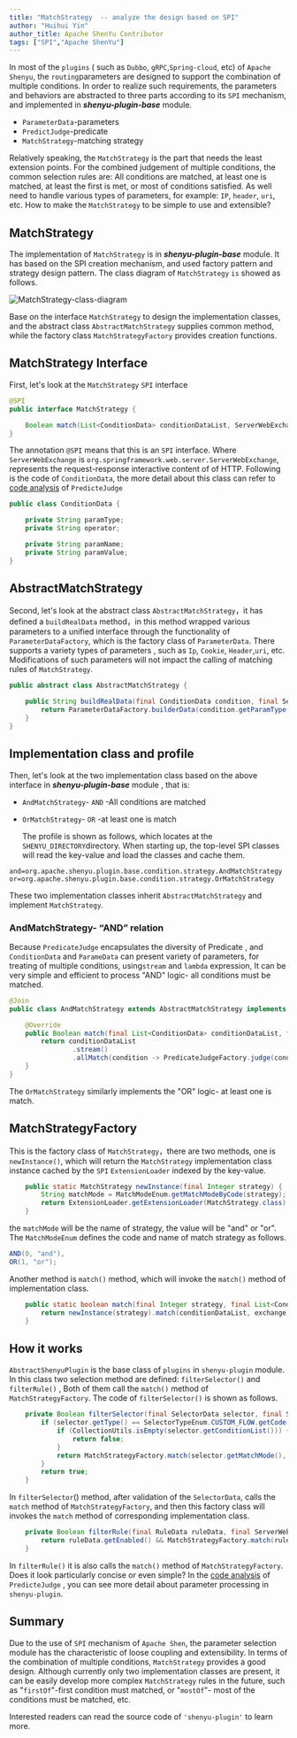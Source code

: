 ```yaml
---
title: "MatchStrategy  -- analyze the design based on SPI"
author: "Huihui Yin"
author_title: Apache ShenYu Contributor
tags: ["SPI","Apache ShenYu"]
---
```


In most of the `plugins` ( such as `Dubbo`, `gRPC`,`Spring-cloud`, etc) of `Apache Shenyu`, the `routing`parameters are designed to support the combination of multiple conditions. In order to realize such requirements,  the parameters and behaviors are abstracted to three parts according to its `SPI` mechanism,  and implemented in ***shenyu-plugin-base***  module.

- `ParameterData`-parameters
- `PredictJudge`-predicate
- `MatchStrategy`-matching strategy

Relatively speaking, the `MatchStrategy` is the part that needs the least extension points. For the combined judgement of multiple conditions, the common selection rules are: All conditions are matched, at least one is matched, at least the first is met, or most of conditions  satisfied.  As well  need to handle various types of parameters, for example: `IP`, `header`, `uri`, etc.  How to make the `MatchStrategy` to be simple to use and extensible?

## MatchStrategy

The implementation of `MatchStrategy` is in ***shenyu-plugin-base*** module. It has based on the SPI creation mechanism, and used factory pattern and strategy design pattern. The class diagram of `MatchStrategy` `is` showed as follows.

![MatchStrategy-class-diagram](/img/activities/code-analysis-matchstrategy-spi/MatchStrategy-class-diagram.PNG)

Base on the interface `MatchStrategy` to design the implementation classes, and the  abstract class `AbstractMatchStrategy` supplies common method, while the factory class `MatchStrategyFactory` provides creation  functions.

## MatchStrategy Interface

First, let's look at the `MatchStrategy` `SPI` interface

```java
@SPI
public interface MatchStrategy {

    Boolean match(List<ConditionData> conditionDataList, ServerWebExchange exchange);
}
```

The annotation `@SPI` means that this is an `SPI` interface. Where `ServerWebExchange` is `org.springframework.web.server.ServerWebExchange`, represents the request-response  interactive content of of HTTP. Following is the code of `ConditionData`, the more detail about this class can refer to [code analysis](http://shenyu.apache.org/blog/PredicateJudge-SPI) of `PredicteJudge`

```java
public class ConditionData {

    private String paramType;
    private String operator;

    private String paramName;
    private String paramValue;
}
```

## AbstractMatchStrategy

Second, let's look at the abstract class `AbstractMatchStrategy`，it has defined a `buildRealData`  method，in this method wrapped various parameters to a unified interface  through the functionality of `ParameterDataFactory`,  which is the factory class of `ParameterData`. There supports a variety  types of  parameters , such as `Ip`, `Cookie`, `Header`,`uri`, etc.  Modifications of such parameters will not impact the calling of matching rules of `MatchStrategy`.

```java
public abstract class AbstractMatchStrategy {

    public String buildRealData(final ConditionData condition, final ServerWebExchange exchange) {
        return ParameterDataFactory.builderData(condition.getParamType(), condition.getParamName(), exchange);
    }
}
```

## Implementation class and profile

Then, let's look at the two implementation class based on the above interface in  ***shenyu-plugin-base*** module , that is:

- `AndMatchStrategy`- `AND` -All conditions are matched

- `OrMatchStrategy`-   `OR` -at least one is match

  The profile  is shown as follows, which locates at the `SHENYU_DIRECTORY`directory. When starting up, the top-level SPI classes will read the key-value and  load the classes and cache them.

```properties
and=org.apache.shenyu.plugin.base.condition.strategy.AndMatchStrategy
or=org.apache.shenyu.plugin.base.condition.strategy.OrMatchStrategy
```

These two implementation classes inherit `AbstractMatchStrategy` and implement `MatchStrategy`.

### AndMatchStrategy-  “AND” relation

Because `PredicateJudge` encapsulates the diversity of Predicate , and `ConditionData` and `ParameData` can present variety of parameters, for treating of multiple conditions, using`stream` and `lambda` expression, It can be very simple and efficient to process "AND" logic- all conditions must be matched.

```java
@Join
public class AndMatchStrategy extends AbstractMatchStrategy implements MatchStrategy {

    @Override
    public Boolean match(final List<ConditionData> conditionDataList, final ServerWebExchange exchange) {
        return conditionDataList
                .stream()
                .allMatch(condition -> PredicateJudgeFactory.judge(condition, buildRealData(condition, exchange)));
    }
}
```

The `OrMatchStrategy` similarly implements the "OR" logic- at least one is match.

## MatchStrategyFactory

This is the factory class of `MatchStrategy`，there are  two methods,  one is `newInstance()`, which will return the `MatchStrategy` implementation class instance cached by the `SPI` `ExtensionLoader` indexed by the key-value.

```java
    public static MatchStrategy newInstance(final Integer strategy) {
        String matchMode = MatchModeEnum.getMatchModeByCode(strategy);
        return ExtensionLoader.getExtensionLoader(MatchStrategy.class).getJoin(matchMode);
    }
```

the `matchMode` will be the name of strategy, the value will be "and" or "or". The `MatchModeEnum` defines the code and name of match strategy as follows.

```java
AND(0, "and"), 
OR(1, "or");
```

Another method is `match()` method, which will invoke the `match()` method of  implementation class. 

```java
    public static boolean match(final Integer strategy, final List<ConditionData> conditionDataList, final ServerWebExchange exchange) {
        return newInstance(strategy).match(conditionDataList, exchange);
    }
```

## How it works

`AbstractShenyuPlugin` is the base class of `plugins` in `shenyu-plugin` module. In this class two selection method are defined: `filterSelector()` and `filterRule()` , Both of them call the  `match()` method of `MatchStrategyFactory`. The code  of `filterSelector()` is shown as follows.

```java
    private Boolean filterSelector(final SelectorData selector, final ServerWebExchange exchange) {
        if (selector.getType() == SelectorTypeEnum.CUSTOM_FLOW.getCode()) {
            if (CollectionUtils.isEmpty(selector.getConditionList())) {
                return false;
            }
            return MatchStrategyFactory.match(selector.getMatchMode(), selector.getConditionList(), exchange);
        }
        return true;
    }
```

In `filterSelector`() method, after validation of  the `SelectorData`, calls the `match` method of `MatchStrategyFactory`, and then this factory class will invokes the `match` method of corresponding implementation class. 

```java
    private Boolean filterRule(final RuleData ruleData, final ServerWebExchange exchange) {
        return ruleData.getEnabled() && MatchStrategyFactory.match(ruleData.getMatchMode(), ruleData.getConditionDataList(), exchange);
    }
```

In `filterRule()` it is also calls the  `match()` method of `MatchStrategyFactory`.  Does it look particularly concise or even simple?  In the [code analysis](http://shenyu.apache.org/blog/PredicateJudge-SPI) of  `PredicteJudge` , you can  see more detail about parameter processing in `shenyu-plugin`.

## Summary

Due to the use of  `SPI` mechanism of `Apache Shen`, the parameter selection module has the characteristic of loose coupling and extensibility. In terms of  the combination of multiple conditions, `MatchStrategy` provides a good design.  Although currently only two implementation classes are present, it can be easily develop more complex `MatchStrategy` rules in the future,  such as "`firstOf`"-first condition must matched, or "`mostOf`"- most of the conditions must be matched, etc.

Interested readers can read the source code of `'shenyu-plugin'` to learn more.
